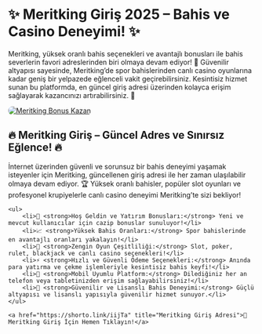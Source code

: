 <h1>✨ Meritking Giriş 2025 – Bahis ve Casino Deneyimi! ✨</h1>
<p>Meritking, yüksek oranlı bahis seçenekleri ve avantajlı bonusları ile bahis severlerin favori adreslerinden biri olmaya devam ediyor! 🎰 
Güvenilir altyapısı sayesinde, Meritking’de spor bahislerinden canlı casino oyunlarına kadar geniş bir yelpazede eğlenceli vakit geçirebilirsiniz. 
Kesintisiz hizmet sunan bu platformda, en güncel giriş adresi üzerinden kolayca erişim sağlayarak kazancınızı artırabilirsiniz. 💸</p>

<a href="https://shorto.link/iijTa" title="Meritking Bonus Fırsatları">
    <img src="https://i.ibb.co/5K7Ks6w/zzzz3.gif" alt="Meritking Bonus Kazan" 
    style="max-width:100%; height:auto; border-radius:8px;">
</a>

<div class="description">
    <h2>🔥 Meritking Giriş – Güncel Adres ve Sınırsız Eğlence! 🔥</h2>
    <p>İnternet üzerinden güvenli ve sorunsuz bir bahis deneyimi yaşamak isteyenler için Meritking, güncellenen giriş adresi ile her zaman ulaşılabilir olmaya devam ediyor. 🏆 
    Yüksek oranlı bahisler, popüler slot oyunları ve profesyonel krupiyelerle canlı casino deneyimi Meritking’te sizi bekliyor!</p>
    
    <ul>
        <li>🎁 <strong>Hoş Geldin ve Yatırım Bonusları:</strong> Yeni ve mevcut kullanıcılar için cazip bonuslar sunuluyor!</li>
        <li>📈 <strong>Yüksek Bahis Oranları:</strong> Spor bahislerinde en avantajlı oranları yakalayın!</li>
        <li>🎲 <strong>Zengin Oyun Çeşitliliği:</strong> Slot, poker, rulet, blackjack ve canlı casino seçenekleri!</li>
        <li>⚡️ <strong>Hızlı ve Güvenli Ödeme Seçenekleri:</strong> Anında para yatırma ve çekme işlemleriyle kesintisiz bahis keyfi!</li>
        <li>📱 <strong>Mobil Uyumlu Platform:</strong> Dilediğiniz her an telefon veya tabletinizden erişim sağlayabilirsiniz!</li>
        <li>🔐 <strong>Güvenilir ve Lisanslı Bahis Deneyimi:</strong> Güçlü altyapısı ve lisanslı yapısıyla güvenilir hizmet sunuyor.</li>
    </ul>

    <a href="https://shorto.link/iijTa" title="Meritking Giriş Adresi">🔗 Meritking Giriş İçin Hemen Tıklayın!</a>
</div>
